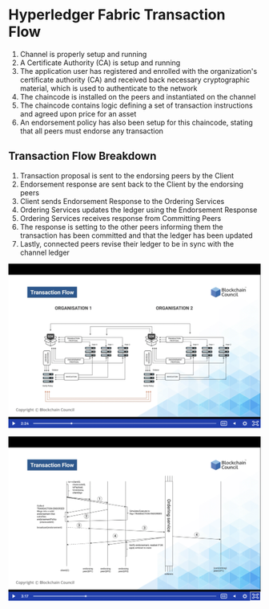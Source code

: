 # Hyperledger Fabric Transaction Flow

1.  Channel is properly setup and running
2.  A Certificate Authority (CA) is setup and running
3.  The application user has registered and enrolled with the organization's certificate authority (CA) and received back necessary cryptographic material, which is used to authenticate to the network
4.  The chaincode is installed on the peers and instantiated on the channel
5.  The chaincode contains logic defining a set of transaction instructions and agreed upon price for an asset
6.  An endorsement policy has also been setup for this chaincode, stating that all peers must endorse any transaction


## Transaction Flow Breakdown

1.  Transaction proposal is sent to the endorsing peers by the Client
2.  Endorsement response are sent back to the Client by the endorsing peers
3.  Client sends Endorsement Response to the Ordering Services
4.  Ordering Services updates the ledger using the Endorsement Response
5.  Ordering Services receives response from Committing Peers
6.  The response is setting to the other peers informing them the transaction has been committed and that the ledger has been updated
7.  Lastly, connected peers revise their ledger to be in sync with the channel ledger

<!--![HLF](img/hlf-transaction-flow.png)--> 
<p style="text-align:center">
<img src="img/hlf-transaction-flow.png"  width="600">
</p>

<!--![HLF](img/hlf-transaction-flow-orderer.png)-->
<img src="img/hlf-transaction-flow-orderer.png"  width="600">
